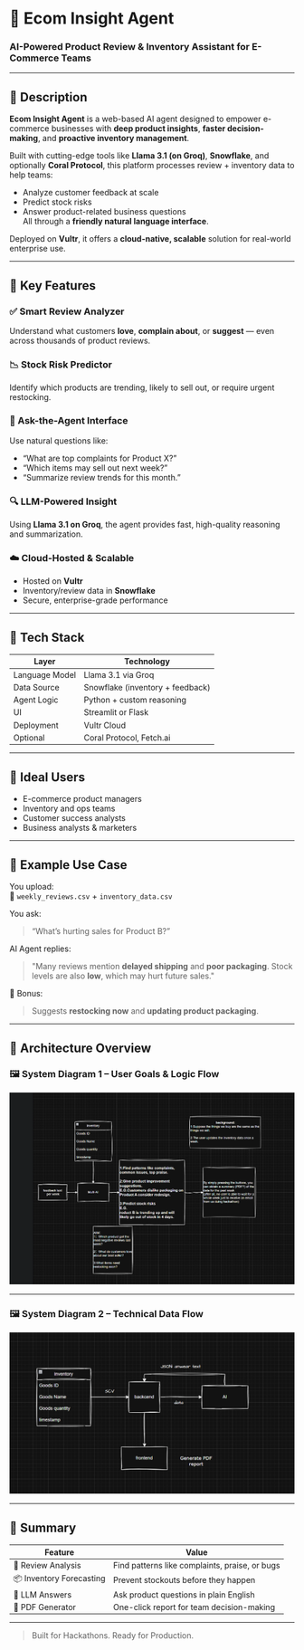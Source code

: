 # 🛒 Ecom Insight Agent  
### AI-Powered Product Review & Inventory Assistant for E-Commerce Teams

---

## 🧠 Description

**Ecom Insight Agent** is a web-based AI agent designed to empower e-commerce businesses with **deep product insights**, **faster decision-making**, and **proactive inventory management**.

Built with cutting-edge tools like **Llama 3.1 (on Groq)**, **Snowflake**, and optionally **Coral Protocol**, this platform processes review + inventory data to help teams:

- Analyze customer feedback at scale
- Predict stock risks
- Answer product-related business questions  
All through a **friendly natural language interface**.

Deployed on **Vultr**, it offers a **cloud-native, scalable** solution for real-world enterprise use.

---

## 🎯 Key Features

### ✅ Smart Review Analyzer  
Understand what customers **love**, **complain about**, or **suggest** — even across thousands of product reviews.

### 📉 Stock Risk Predictor  
Identify which products are trending, likely to sell out, or require urgent restocking.

### 💬 Ask-the-Agent Interface  
Use natural questions like:
- “What are top complaints for Product X?”
- “Which items may sell out next week?”
- “Summarize review trends for this month.”

### 🔍 LLM-Powered Insight  
Using **Llama 3.1 on Groq**, the agent provides fast, high-quality reasoning and summarization.

### ☁️ Cloud-Hosted & Scalable  
- Hosted on **Vultr**
- Inventory/review data in **Snowflake**
- Secure, enterprise-grade performance

---

## 🔧 Tech Stack

| Layer | Technology |
|-------|------------|
| Language Model | Llama 3.1 via Groq |
| Data Source | Snowflake (inventory + feedback) |
| Agent Logic | Python + custom reasoning |
| UI | Streamlit or Flask |
| Deployment | Vultr Cloud |
| Optional | Coral Protocol, Fetch.ai |

---

## 👥 Ideal Users

- E-commerce product managers  
- Inventory and ops teams  
- Customer success analysts  
- Business analysts & marketers

---

## 🚀 Example Use Case

You upload:  
📁 `weekly_reviews.csv` + `inventory_data.csv`

You ask:  
> “What’s hurting sales for Product B?”

AI Agent replies:  
> "Many reviews mention **delayed shipping** and **poor packaging**. Stock levels are also **low**, which may hurt future sales."

🎯 Bonus:  
> Suggests **restocking now** and **updating product packaging**.

---

## 🧭 Architecture Overview

### 🖼️ System Diagram 1 – User Goals & Logic Flow  
![System Overview](./6b06638207ebae7d658d3dabf9b2942.png)

---

### 🖼️ System Diagram 2 – Technical Data Flow  
![Architecture Overview](./cd53825ba09992480e50c7b9f04fd52.png)

---

## 📌 Summary

| Feature | Value |
|---------|-------|
| 🔎 Review Analysis | Find patterns like complaints, praise, or bugs |
| 📦 Inventory Forecasting | Prevent stockouts before they happen |
| 🧠 LLM Answers | Ask product questions in plain English |
| 📄 PDF Generator | One-click report for team decision-making |

---

> Built for Hackathons. Ready for Production.

